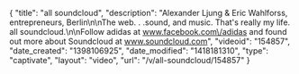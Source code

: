 {
    "title": "all soundcloud",
    "description": "Alexander Ljung & Eric Wahlforss, entrepreneurs, Berlin\n\nThe web. . .sound, and music. That's really my life. all soundcloud.\n\nFollow adidas at www.facebook.com\/adidas and found out more about Soundcloud at www.soundcloud.com",
    "videoid": "154857",
    "date_created": "1398106925",
    "date_modified": "1418181310",
    "type": "captivate",
    "layout": "video",
    "url": "\/v\/all-soundcloud\/154857"
}